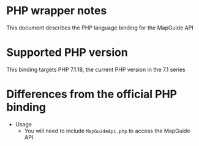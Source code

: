 # PHP wrapper notes

This document describes the PHP language binding for the MapGuide API

# Supported PHP version

This binding targets PHP 7.1.18, the current PHP version in the 7.1 series

# Differences from the official PHP binding

 * Usage
   * You will need to include `MapGuideApi.php` to access the MapGuide API.